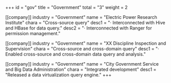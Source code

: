 +++
id = "gov"
title = "Government"
total = "3"
weight = 2



[[company]]
industry = "Government"
name = "Electric Power Research Institute"
chara = "Cross-source query"
desc1 = "· Interconnected with Hive and HBase for data query."
desc2 = "· Interconnected with Ranger for permission management."

[[company]]
industry = "Government"
name = "XX Discipline Inspection and Supervision"
chara = "Cross-source and cross-domain query"
desc1 = "· Enabled cross-source and cross-domain data query and analysis."

[[company]]
industry = "Government"
name = "City Government Service and Big Data Administration"
chara = "Integrated development"
desc1 = "Released a data virtualization query engine."
+++